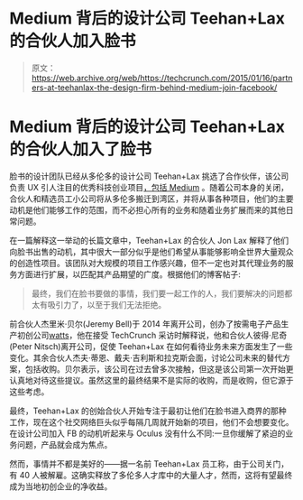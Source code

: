 # Medium 背后的设计公司 Teehan+Lax 的合伙人加入脸书 

> 原文：<https://web.archive.org/web/https://techcrunch.com/2015/01/16/partners-at-teehanlax-the-design-firm-behind-medium-join-facebook/>

# Medium 背后的设计公司 Teehan+Lax 的合伙人加入了脸书

脸书的设计团队已经从多伦多的设计公司 Teehan+Lax 挑选了合作伙伴，该公司负责 UX 引人注目的优秀科技创业项目[，包括 Medium](https://web.archive.org/web/20221211074947/http://www.teehanlax.com/story/medium/) 。随着公司本身的关闭，合伙人和精选员工小公司将从多伦多搬迁到湾区，并将从事各种项目，他们的主要动机是他们能够工作的范围，而不必担心所有的业务和随着业务扩展而来的其他日常问题。

在一篇解释这一举动的长篇文章中，Teehan+Lax 的合伙人 Jon Lax 解释了他们向脸书出售的动机，其中很大一部分似乎是他们希望从事能够影响全世界大量观众的创造性项目。该团队对大规模的项目工作感兴趣，但不一定也对其代理业务的服务方面进行扩展，以匹配其产品期望的广度。根据他们的博客帖子:

> 最终，我们在脸书要做的事情，我们要一起工作的人，我们要解决的问题都太有吸引力了，以至于我们无法拒绝。

前合伙人杰里米·贝尔(Jeremy Bell)于 2014 年离开公司，创办了按需电子产品生产初创公司[watts](https://web.archive.org/web/20221211074947/http://wattage.io/)，他在接受 TechCrunch 采访时解释说，他和合伙人彼得·尼奇(Peter Nitsch)离开公司，促使 Teehan+Lax 在如何看待业务未来方面发生了一些变化。其余合伙人杰夫·蒂恩、戴夫·吉利斯和拉克斯会面，讨论公司未来的替代方案，包括收购。贝尔表示，该公司在过去曾多次接触，但这是该公司第一次开始更认真地对待这些提议。虽然这里的最终结果不是实际的收购，而是收购，但它源于这些考虑。

最终，Teehan+Lax 的创始合伙人开始专注于最初让他们在脸书进入商界的那种工作，现在这个社交网络巨头似乎每隔几周就开始新的项目，他们不会想要变化。在设计公司加入 FB 的动机听起来与 Oculus 没有什么不同:一旦你缓解了紧迫的业务问题，产品就会成为焦点。

然而，事情并不都是美好的——据一名前 Teehan+Lax 员工称，由于公司关门，有 40 人被解雇。这确实释放了多伦多人才库中的大量人才，然而，这将有望最终成为当地初创企业的净收益。
